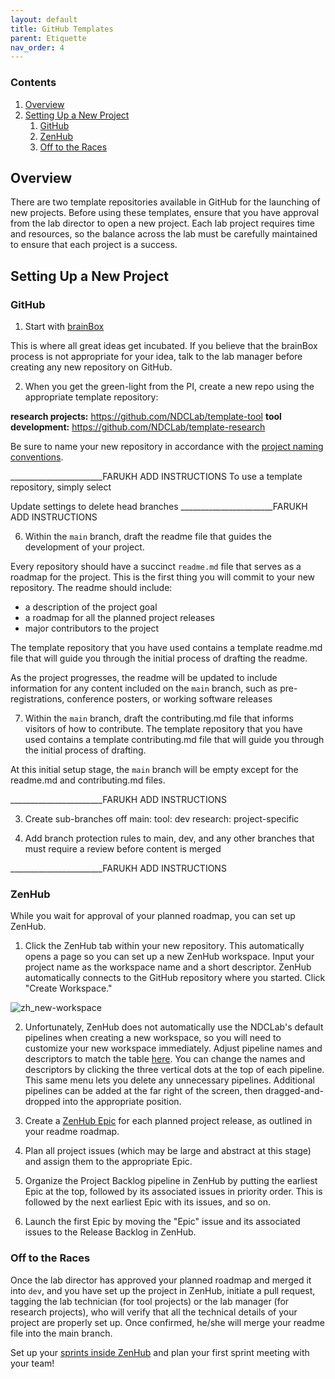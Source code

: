 ```yaml
---
layout: default
title: GitHub Templates
parent: Etiquette
nav_order: 4
---
```


### Contents

1. [Overview](#overview)
2. [Setting Up a New Project](#setting-up-a-new-project)
    1. [GitHub](#github)
    2. [ZenHub](#zenhub)
    3. [Off to the Races](#off-to-the-races)

## Overview

There are two template repositories available in GitHub for the launching of new projects. Before using these templates, ensure that you have approval from the lab director to open a new project. Each lab project requires time and resources, so the balance across the lab must be carefully maintained to ensure that each project is a success.

## Setting Up a New Project

### GitHub

1. Start with [brainBox](https://github.com/NDCLab/brainBox)

This is where all great ideas get incubated. If you believe that the brainBox process is not appropriate for your idea, talk to the lab manager before creating any new repository on GitHub.

2. When you get the green-light from the PI, create a new repo using the appropriate template repository:

**research projects:** https://github.com/NDCLab/template-tool
**tool development:** https://github.com/NDCLab/template-research

Be sure to name your new repository in accordance with the [project naming conventions](https://ndclab.github.io/wiki/docs/etiquette/naming-conventions.html).

_______________________FARUKH ADD INSTRUCTIONS
To use a template repository, simply select

Update settings to delete head branches
_______________________FARUKH ADD INSTRUCTIONS

6. Within the `main` branch, draft the readme file that guides the development of your project.

Every repository should have a succinct `readme.md` file that serves as a roadmap for the project. This is the first thing you will commit to your new repository. The readme should include:

* a description of the project goal
* a roadmap for all the planned project releases
* major contributors to the project

The template repository that you have used contains a template readme.md file that will guide you through the initial process of drafting the readme.

As the project progresses, the readme will be updated to include information for any content included on the `main` branch, such as pre-registrations, conference posters, or working software releases

7. Within the `main` branch, draft the contributing.md file that informs visitors of how to contribute. The template repository that you have used contains a template contributing.md file that will guide you through the initial process of drafting.

At this initial setup stage, the `main` branch will be empty except for the readme.md and contributing.md files.

_______________________FARUKH ADD INSTRUCTIONS

3. Create sub-branches off main:
    tool: dev
    research: project-specific

4. Add branch protection rules to main, dev, and any other branches that must require a review before content is merged

_______________________FARUKH ADD INSTRUCTIONS

### ZenHub

While you wait for approval of your planned roadmap, you can set up ZenHub.

1. Click the ZenHub tab within your new repository. This automatically opens a page so you can set up a new ZenHub workspace. Input your project name as the workspace name and a short descriptor. ZenHub automatically connects to the GitHub repository where you started. Click "Create Workspace."

![zh_new-workspace](https://raw.githubusercontent.com/NDCLab/wiki/main/docs/_assets/technical/zh_new-workspace.png)

2. Unfortunately, ZenHub does not automatically use the NDCLab's default pipelines when creating a new workspace, so you will need to customize your new workspace immediately. Adjust pipeline names and descriptors to match the table [here](https://ndclab.github.io/wiki/docs/technical-docs/zenhub.md#tour-of-the-pipelines). You can change the names and descriptors by clicking the three vertical dots at the top of each pipeline. This same menu lets you delete any unnecessary pipelines. Additional pipelines can be added at the far right of the screen, then dragged-and-dropped into the appropriate position.

3. Create a [ZenHub Epic](https://ndclab.github.io/wiki/docs/technical-docs/zenhub.md#defining-epics) for each planned project release, as outlined in your readme roadmap.

4. Plan all project issues (which may be large and abstract at this stage) and assign them to the appropriate Epic.

5. Organize the Project Backlog pipeline in ZenHub by putting the earliest Epic at the top, followed by its associated issues in priority order. This is followed by the next earliest Epic with its issues, and so on.

6. Launch the first Epic by moving the "Epic" issue and its associated issues to the Release Backlog in ZenHub.

### Off to the Races

Once the lab director has approved your planned roadmap and merged it into `dev`, and you have set up the project in ZenHub, initiate a pull request, tagging the lab technician (for tool projects) or the lab manager (for research projects), who will verify that all the technical details of your project are properly set up. Once confirmed, he/she will merge your readme file into the main branch.

Set up your [sprints inside ZenHub](https://ndclab.github.io/wiki/docs/technical-docs/zenhub.md#planning-sprints) and plan your first sprint meeting with your team! 


